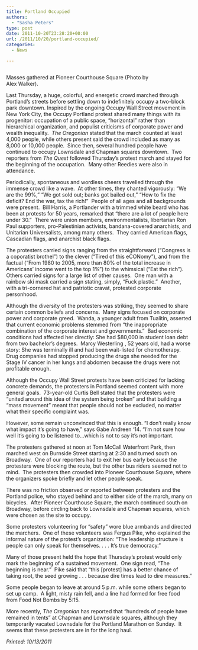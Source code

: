 ```yaml
---
title: Portland Occupied
authors: 
  - "Sasha Peters"
type: post
date: 2011-10-20T23:28:20+00:00
url: /2011/10/20/portland-occupied/
categories:
  - News

---
```

<div id="attachment_911" style="width: 410px" class="wp-caption alignright">
  <a href="https://i1.wp.com/www.reedquest.org/wp-content/uploads/2011/10/occupy-pdx-1.jpg"><img class="size-full wp-image-911" title="occupy pdx 1" src="https://i1.wp.com/www.reedquest.org/wp-content/uploads/2011/10/occupy-pdx-1.jpg?resize=400%2C300" alt="" data-recalc-dims="1" /></a>
  
  <p class="wp-caption-text">
    Masses gathered at Pioneer Courthouse Square (Photo by Alex Walker).
  </p>
</div>

Last Thursday, a huge, colorful, and energetic crowd marched through Portland’s streets before settling down to indefinitely occupy a two-block park downtown. Inspired by the ongoing Occupy Wall Street movement in New York City, the Occupy Portland protest shared many things with its progenitor: occupation of a public space, “horizontal” rather than hierarchical organization, and populist criticisms of corporate power and wealth inequality.  _The Oregonian_ stated that the march counted at least 4,000 people, while others present said the crowd included as many as 8,000 or 10,000 people.  Since then, several hundred people have continued to occupy Lownsdale and Chapman squares downtown.  Two reporters from _The Quest_ followed Thursday’s protest march and stayed for the beginning of the occupation.  Many other Reedies were also in attendance.

Periodically, spontaneous and wordless cheers travelled through the immense crowd like a wave.  At other times, they chanted vigorously: “We are the 99%,” “We got sold out; banks got bailed out,” “How to fix the deficit? End the war, tax the rich!”  People of all ages and all backgrounds were present.  Bill Harris, a Portlander with a trimmed white beard who has been at protests for 50 years, remarked that “there are a lot of people here under 30.”  There were union members, environmentalists, libertarian Ron Paul supporters, pro-Palestinian activists, bandana-covered anarchists, and Unitarian Universalists, among many others.  They carried American flags, Cascadian flags, and anarchist black flags.

The protesters carried signs ranging from the straightforward (“Congress is a coporatist brothel”) to the clever (“Tired of this eCONomy”), and from the factual (“From 1980 to 2005, more than 80% of the total increase in Americans&#8217; income went to the top 1%&#8221;) to the whimsical (“Eat the rich”).  Others carried signs for a large list of other causes.  One man with a rainbow ski mask carried a sign stating, simply, “Fuck plastic.”  Another, with a tri-cornered hat and patriotic cravat, protested corporate personhood.

Although the diversity of the protesters was striking, they seemed to share certain common beliefs and concerns.  Many signs focused on corporate power and corporate greed.  Wanda, a younger adult from Tualitin, asserted that current economic problems stemmed from “the inappropriate combination of the corporate interest and governments.”  Bad economic conditions had affected her directly: She had $80,000 in student loan debt from two bachelor’s degrees.  Marcy Westerling , 52 years old, had a worse story: She was terminally ill and had been wait-listed for chemotherapy.  Drug companies had stopped producing the drugs she needed for the Stage IV cancer in her lungs and abdomen because the drugs were not profitable enough.

Although the Occupy Wall Street protests have been criticized for lacking concrete demands, the protesters in Portland seemed content with more general goals.  73-year-old Curtis Bell stated that the protesters were “united around this idea of the system being broken” and that building a “mass movement” meant that people should not be excluded, no matter what their specific complaint was.

However, some remain unconvinced that this is enough. “I don&#8217;t really know what impact it&#8217;s going to have,” says Gabe Andreen ‘14. “I&#8217;m not sure how well it&#8217;s going to be listened to&#8230;which is not to say it&#8217;s not important.

The protesters gathered at noon at Tom McCall Waterfront Park, then marched west on Burnside Street starting at 2:30 and turned south on Broadway.  One of our reporters had to exit her bus early because the protesters were blocking the route, but the other bus riders seemed not to mind.  The protesters then crowded into Pioneer Courthouse Square, where the organizers spoke briefly and let other people speak.

There was no friction observed or reported between protesters and the Portland police, who stayed behind and to either side of the march, many on bicycles.  After Pioneer Courthouse Square, the march continued south on Broadway, before circling back to Lownsdale and Chapman squares, which were chosen as the site to occupy.

Some protesters volunteering for “safety” wore blue armbands and directed the marchers.  One of these volunteers was Fergus Pike, who explained the informal nature of the protest’s organization: “The leadership structure is people can only speak for themselves. . . . It’s true democracy.”

Many of those present held the hope that Thursday’s protest would only mark the beginning of a sustained movement.  One sign read, “The beginning is near.”  Pike said that “this [protest] has a better chance of taking root, the seed growing . . . because dire times lead to dire measures.”

Some people began to leave at around 5 p.m. while some others began to set up camp.  A light, misty rain fell, and a line had formed for free food from Food Not Bombs by 5:15.

More recently, _The Oregonian_ has reported that “hundreds of people have remained in tents” at Chapman and Lownsdale squares, although they temporarily vacated Lownsdale for the Portland Marathon on Sunday.  It seems that these protesters are in for the long haul.

_Printed: 10/13/2011_

&nbsp;